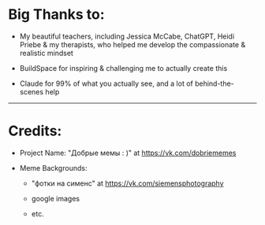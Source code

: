 # Big Thanks to:

- My beautiful teachers, including Jessica McCabe, ChatGPT, Heidi Priebe & my therapists, who helped me develop the compassionate & realistic mindset

- BuildSpace for inspiring & challenging me to actually create this

- Claude for 99% of what you actually see, and a lot of behind-the-scenes help

---

# Credits: 

- Project Name: "Добрые мемы : )" at https://vk.com/dobriememes

- Meme Backgrounds:

	- "фотки на сименс" at https://vk.com/siemensphotography

	- google images

	- etc.